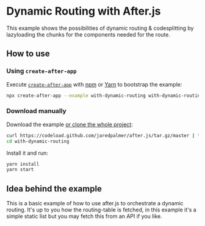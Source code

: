 # Dynamic Routing with After.js
This example shows the possibilities of dynamic routing & codesplitting by lazyloading the chunks for the components needed for the route.

## How to use

### Using `create-after-app`

Execute [`create-after-app`](https://github.com/jaredpalmer/after.js/tree/master/packages/create-after-app) with [npm](https://docs.npmjs.com/cli/init) or [Yarn](https://yarnpkg.com/lang/en/docs/cli/create/) to bootstrap the example:

```bash
npx create-after-app --example with-dynamic-routing with-dynamic-routing-app
```

### Download manually

Download the example [or clone the whole project](https://github.com/jaredpalmer/after.js.git):

```bash
curl https://codeload.github.com/jaredpalmer/after.js/tar.gz/master | tar -xz --strip=2 after.js-master/examples/with-dynamic-routing
cd with-dynamic-routing
```

Install it and run:

```bash
yarn install
yarn start
```

## Idea behind the example

This is a basic example of how to use after.js to orchestrate a dynamic routing. It's up to you how the routing-table is fetched, in this example it's a simple static list but you may fetch this from an API if you like.